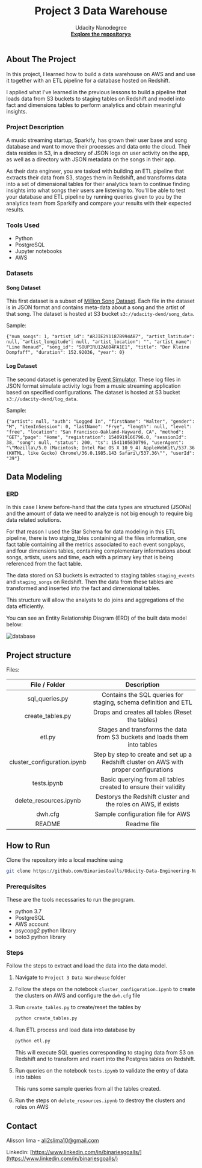 <!-- PROJECT LOGO -->
<br />

<p align="center">
 </a>
 <h1 align="center">Project 3 Data Warehouse</h1>
 <p align="center">
  Udacity Nanodegree
  <br />
  <a href=https://github.com/BinariesGoalls/Udacity-Data-Engineering-Nanodegree><strong>Explore the repository»</strong></a>
  <br />
  <br />
 </p>

</p>


<!-- ABOUT THE PROJECT -->

## About The Project

In this project, I learned how to build a data warehouse on AWS and and use it together with an ETL pipeline for a database hosted on Redshift. 

I applied what I've learned in the previous lessons to build a pipeline that loads data from S3 buckets to staging tables on Redshift and model into fact and dimensions tables to perform analytics and obtain meaningful insights.

### Project Description

A music streaming startup, Sparkify, has grown their user base and song database and want to move their processes and data onto the cloud. Their data resides in S3, in a directory of JSON logs on user activity on the app, as well as a directory with JSON metadata on the songs in their app.

As their data engineer, you are tasked with building an ETL pipeline that extracts their data from S3, stages them in Redshift, and transforms data into a set of dimensional tables for their analytics team to continue finding insights into what songs their users are listening to. You'll be able to test your database and ETL pipeline by running queries given to you by the analytics team from Sparkify and compare your results with their expected results.

### Tools Used

* Python
* PostgreSQL
* Jupyter notebooks
* AWS

### Datasets
#### Song Dataset

This first dataset is a subset of [Million Song Dataset](http://millionsongdataset.com/). Each file in the dataset is in JSON format and contains meta-data about a song and the artist of that song. The dataset is hosted at S3 bucket `s3://udacity-dend/song_data`.

Sample:
```
{"num_songs": 1, "artist_id": "ARJIE2Y1187B994AB7", "artist_latitude": null, "artist_longitude": null, "artist_location": "", "artist_name": "Line Renaud", "song_id": "SOUPIRU12A6D4FA1E1", "title": "Der Kleine Dompfaff", "duration": 152.92036, "year": 0}
```

#### Log Dataset

The second dataset is generated by [Event Simulator](https://github.com/Interana/eventsim). These log files in JSON format simulate activity logs from a music streaming application based on specified configurations. The dataset is hosted at S3 bucket `s3://udacity-dend/log_data`.

Sample:

```
{"artist": null, "auth": "Logged In", "firstName": "Walter", "gender": "M", "itemInSession": 0, "lastName": "Frye", "length": null, "level": "free", "location": "San Francisco-Oakland-Hayward, CA", "method": "GET","page": "Home", "registration": 1540919166796.0, "sessionId": 38, "song": null, "status": 200, "ts": 1541105830796, "userAgent": "\"Mozilla\/5.0 (Macintosh; Intel Mac OS X 10_9_4) AppleWebKit\/537.36 (KHTML, like Gecko) Chrome\/36.0.1985.143 Safari\/537.36\"", "userId": "39"}
```


## Data Modeling

### ERD

In this case I knew before-hand that the data types are structured (JSONs) and the amount of data we need to analyze is not big enough to require big data related solutions.

For that reason I used the Star Schema for data modeling in this ETL pipeline, there is two stging_tbles containing all the files information, one fact table containing all the metrics associated to each event songplays, and four dimensions tables, containing complementary informations about songs, artists, users and time, each with a primary key that is being referenced from the fact table. 

The data stored on S3 buckets is extracted to staging tables `staging_events` and `staging_songs` on Redshift. Then the data from these tables are transformed and inserted into the fact and dimensional tables.

This structure will allow the analysts to do joins and aggregations of the data efficiently.

You can see an Entity Relationship Diagram (ERD) of the built data model below:

![database](./images/Project%201%20tables%20ERD.png)

## Project structure

Files:

|  File / Folder              |                         Description                                                    |
| :--------------:            | :----------------------------------------------------------:                           |
|  sql_queries.py             |   Contains the SQL queries for staging, schema definition and ETL                      |
| create_tables.py            |     Drops and creates all tables (Reset the tables)                                    |
|      etl.py                 | Stages and transforms the data from S3 buckets and loads them into tables              |
| cluster_configuration.ipynb | Step by step to create and set up a Redshift cluster on AWS with proper configurations |
|    tests.ipynb              | Basic querying from all tables created to ensure their validity                        |
|   delete_resources.ipynb    | Destorys the Redshift cluster and the roles on AWS, if exists                          |
|      dwh.cfg                | Sample configuration file for AWS                                                      |
|      README                 |                         Readme file                                                    |



## How to Run

Clone the repository into a local machine using

```sh
git clone https://github.com/BinariesGoalls/Udacity-Data-Engineering-Nanodegree
```

### Prerequisites

These are the tools necessaries to run the program.

* python 3.7
* PostgreSQL
* AWS account
* psycopg2 python library
* boto3 python library

### Steps

Follow the steps to extract and load the data into the data model.

1. Navigate to `Project 3 Data Warehouse` folder

2. Follow the steps on the notebook `cluster_configuration.ipynb` to create the clusters on AWS and configure the `dwh.cfg` file

3. Run `create_tables.py` to create/reset the tables by

   ```python
   python create_tables.py
   ```

4. Run ETL process and load data into database by 

   ```python
   python etl.py
   ```

   This will execute SQL queries corresponding to staging data from S3 on Redshift and to transform and insert into the Postgres tables on Redshift.

6. Run queries on the notebook `tests.ipynb` to validate the entry of data into tables
   
   This runs some sample queries from all the tables created.

7. Run the steps on  `delete_resources.ipynb` to destroy the clusters and roles on AWS


<!-- CONTACT -->

## Contact

Alisson lima - ali2slima10@gmail.com

Linkedin: [https://www.linkedin.com/in/binariesgoalls/](https://www.linkedin.com/in/binariesgoalls/)
